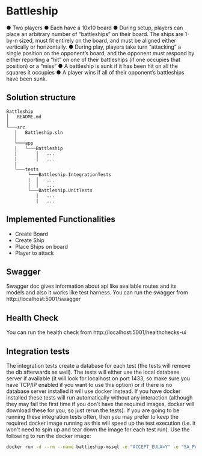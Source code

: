 # Battleship
● Two players ● Each have a 10x10 board ● During setup, players can place an arbitrary
number of “battleships” on their board. The ships are 1-by-n sized, must fit entirely on the
board, and must be aligned either vertically or horizontally. ● During play, players take turn
“attacking” a single position on the opponent’s board, and the opponent must respond by
either reporting a “hit” on one of their battleships (if one occupies that position) or a “miss” ●
A battleship is sunk if it has been hit on all the squares it occupies ● A player wins if all of
their opponent’s battleships have been sunk.

## Solution structure
```
Battleship
│   README.md
│
└───src
   │   Battleship.sln
   │
   └───app
   |   └───Battleship
   |       │   ...
   |       │   ...
   |
   └───tests
        └───Battleship.IntegrationTests
        |  │   ...
        |  │   ...
        └───Battleship.UnitTests
           |   ...
           |   ...
```

## Implemented Functionalities
* Create Board
* Create Ship
* Place Ships on board
* Player to attack

## Swagger
Swagger doc gives information about api like available routes and its models and also it works like test harness.
You can run the swagger from http://localhost:5001/swagger

## Health Check
You can run the health check from http://localhost:5001/healthchecks-ui

## Integration tests
The integration tests create a database for each test (the tests will remove the db afterwards as well).  The tests will either use the local database server if available (it will look for localhost on port 1433, so make sure you have TCP/IP enabled if you want to use this option) or if there is no database server installed it will use docker instead.  If you have docker installed these tests will run automatically without any interaction (although they may fail the first time if you don't have the required images, docker will download these for you, so just rerun the tests).  If you are going to be running these integration tests often, then you may prefer to keep the required docker image running as this will speed up the test execution (i.e. it won't need to spin up and tear down the image for each test run).  Use the following to run the docker image:

```bash
docker run -d --rm --name battleship-mssql -e "ACCEPT_EULA=Y" -e "SA_PASSWORD=Password01!" -p 61234:1433 mcr.microsoft.com/mssql/server:2017-latest
```

